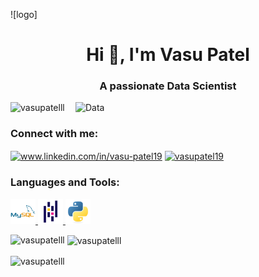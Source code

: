 ![logo]
<h1 align="center">Hi 👋, I'm Vasu Patel</h1>
<h3 align="center">A passionate Data Scientist</h3>

<img align="right" alt="Data" width="400" src="https://indoanalytica.com/static/images/data-science-2.gif">

<p align="left"> <img src="https://komarev.com/ghpvc/?username=vasupatelll&label=Profile%20views&color=0e75b6&style=flat" alt="vasupatelll" /> </p>

<h3 align="left">Connect with me:</h3>
<p align="left">
<a href="https://linkedin.com/in/www.linkedin.com/in/vasu-patel19" target="blank"><img align="center" src="https://raw.githubusercontent.com/rahuldkjain/github-profile-readme-generator/master/src/images/icons/Social/linked-in-alt.svg" alt="www.linkedin.com/in/vasu-patel19" height="30" width="40" /></a>
<a href="https://www.hackerrank.com/vasupatel19" target="blank"><img align="center" src="https://raw.githubusercontent.com/rahuldkjain/github-profile-readme-generator/master/src/images/icons/Social/hackerrank.svg" alt="vasupatel19" height="30" width="40" /></a>
</p>

<h3 align="left">Languages and Tools:</h3>
<p align="left"> <a href="https://www.mysql.com/" target="_blank" rel="noreferrer"> <img src="https://raw.githubusercontent.com/devicons/devicon/master/icons/mysql/mysql-original-wordmark.svg" alt="mysql" width="40" height="40"/> </a> <a href="https://pandas.pydata.org/" target="_blank" rel="noreferrer"> <img src="https://raw.githubusercontent.com/devicons/devicon/2ae2a900d2f041da66e950e4d48052658d850630/icons/pandas/pandas-original.svg" alt="pandas" width="40" height="40"/> </a> <a href="https://www.python.org" target="_blank" rel="noreferrer"> <img src="https://raw.githubusercontent.com/devicons/devicon/master/icons/python/python-original.svg" alt="python" width="40" height="40"/> </a> </p>

<p><img align="left" src="https://github-readme-stats.vercel.app/api/top-langs?username=vasupatelll&show_icons=true&locale=en&layout=compact" alt="vasupatelll" /></p>

<p>&nbsp;<img align="center" src="https://github-readme-stats.vercel.app/api?username=vasupatelll&show_icons=true&locale=en" alt="vasupatelll" /></p>

<p><img align="center" src="https://github-readme-streak-stats.herokuapp.com/?user=vasupatelll&" alt="vasupatelll" /></p>
